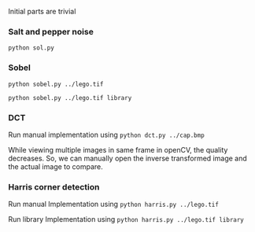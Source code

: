 Initial parts are trivial

### Salt and pepper noise

`python sol.py`

### Sobel

`python sobel.py ../lego.tif`

`python sobel.py ../lego.tif library`

### DCT

Run manual implementation using `python dct.py ../cap.bmp`

While viewing multiple images in same frame in openCV, the quality decreases. So, we can manually open the inverse transformed image and the actual image to compare.

### Harris corner detection

Run manual Implementation using `python harris.py ../lego.tif`

Run library Implementation using `python harris.py ../lego.tif library`
